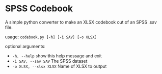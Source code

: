 # SPSS Codebook

A simple python converter to make an XLSX codebook out of an SPSS .sav file.

usage: <code>codebook.py [-h] [-i SAV] [-o XLSX]</code>

optional arguments:
* <code>-h, --help</code> show this help message and exit
* <code>-i SAV, --sav SAV</code> The SPSS dataset
* <code>-o XLSX, --xlsx XLSX</code> Name of XLSX to output
